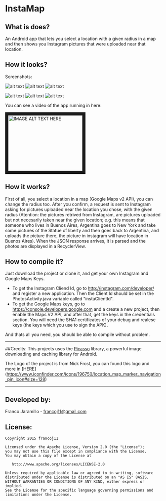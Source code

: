 # InstaMap

## What is does?
An Android app that lets you select a location with a given radius in a map and then shows you Instagram pictures that were uploaded near that location.

## How it looks?
Screenshots:

![alt text](https://github.com/francoj11/InstaMap/blob/master/Screenshots/1.png "Screenshot 1")
![alt text](https://github.com/francoj11/InstaMap/blob/master/Screenshots/2.png "Screenshot 2")
![alt text](https://github.com/francoj11/InstaMap/blob/master/Screenshots/3.png "Screenshot 3")

![alt text](https://github.com/francoj11/InstaMap/blob/master/Screenshots/4.png "Screenshot 4")
![alt text](https://github.com/francoj11/InstaMap/blob/master/Screenshots/5.png "Screenshot 5")
![alt text](https://github.com/francoj11/InstaMap/blob/master/Screenshots/6.png "Screenshot 6")


You can see a video of the app running in here:

<a href="http://www.youtube.com/watch?feature=player_embedded&v=_m-wXNs-g8U
" target="_blank"><img src="http://img.youtube.com/vi/_m-wXNs-g8U/0.jpg" 
alt="IMAGE ALT TEXT HERE" width="240" height="180" border="10" /></a>

## How it works? 
First of all, you select a location in a map (Google Maps v2 API), you can change the radius too. After you confirm,
a request is sent to Instagram asking for pictures uploaded near the location you chose, with the given radius (Atention: 
the pictures retrived from Instagram, are pictures uploaded but not necesarily taken near the given location; e.g. this means that someone who lives in Buenos Aires, Argentina goes to New York and take some pictures of the Statue of liberty and then goes back to Argentina, and uploads the picture there, the picture in instagram will have location in Buenos Aires).
When the JSON response arrives, it is parsed and the photos are displayed in a RecyclerView.

## How to compile it?
Just download the project or clone it, and get your own Instagram and Google Maps Keys.

- To get the Instagram Cliend Id, go to http://instagram.com/developer/ and register a new application. Then the Client Id should be set in the PhotosActivity.java variable called "instaClientId".
- To get the Google Maps keys, go to https://console.developers.google.com and a create a new project, then enable the Maps V2 API, and after that, get the keys in the credentials section. You will need the SHA1 certificates of your debug and realese keys (the keys which you use to sign the APK).

And thats all you need, you should be able to compile without problem.

------------------
##Credits:
This projects uses the [Picasso](http://square.github.io/picasso/) library, a powerful image downloading and caching library for Android.

The Logo of the project is from Nick Frost, you can found this logo and more in [HERE] (https://www.iconfinder.com/icons/196750/location_map_marker_navigation_pin_icon#size=128)

-----------------
## Developed by:
Franco Jaramillo - francoj11@gmail.com

## License:
    Copyright 2015 francoj11

    Licensed under the Apache License, Version 2.0 (the "License");
    you may not use this file except in compliance with the License.
    You may obtain a copy of the License at

       http://www.apache.org/licenses/LICENSE-2.0

    Unless required by applicable law or agreed to in writing, software
    distributed under the License is distributed on an "AS IS" BASIS,
    WITHOUT WARRANTIES OR CONDITIONS OF ANY KIND, either express or implied.
    See the License for the specific language governing permissions and
    limitations under the License.

